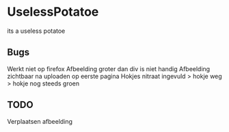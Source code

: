 # UselessPotatoe
its a useless potatoe

## Bugs
Werkt niet op firefox
Afbeelding groter dan div is niet handig
Afbeelding zichtbaar na uploaden op eerste pagina
Hokjes nitraat ingevuld > hokje weg > hokje nog steeds groen

## TODO
Verplaatsen afbeelding
